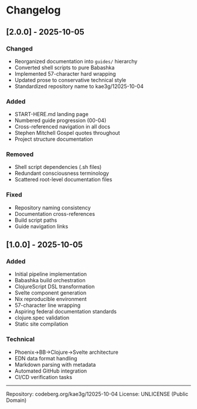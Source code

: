 # Changelog

## [2.0.0] - 2025-10-05

### Changed
- Reorganized documentation into `guides/` hierarchy
- Converted shell scripts to pure Babashka
- Implemented 57-character hard wrapping
- Updated prose to conservative technical style
- Standardized repository name to kae3g/12025-10-04

### Added
- START-HERE.md landing page
- Numbered guide progression (00-04)
- Cross-referenced navigation in all docs
- Stephen Mitchell Gospel quotes throughout
- Project structure documentation

### Removed
- Shell script dependencies (.sh files)
- Redundant consciousness terminology
- Scattered root-level documentation files

### Fixed
- Repository naming consistency
- Documentation cross-references
- Build script paths
- Guide navigation links

## [1.0.0] - 2025-10-05

### Added
- Initial pipeline implementation
- Babashka build orchestration
- ClojureScript DSL transformation
- Svelte component generation
- Nix reproducible environment
- 57-character line wrapping
- Aspiring federal documentation standards
- clojure.spec validation
- Static site compilation

### Technical
- Phoenix→BB→Clojure→Svelte architecture
- EDN data format handling
- Markdown parsing with metadata
- Automated GitHub integration
- CI/CD verification tasks

---

Repository: codeberg.org/kae3g/12025-10-04
License: UNLICENSE (Public Domain)
